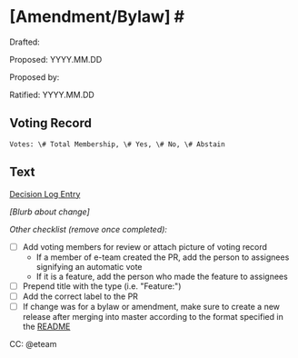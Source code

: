 # [Amendment/Bylaw] \#

Drafted: 

Proposed: YYYY.MM.DD

Proposed by: 

Ratified: YYYY.MM.DD

## Voting Record

    Votes: \# Total Membership, \# Yes, \# No, \# Abstain

## Text

[Decision Log Entry](https://go.calblueprint.org/decisions)

*[Blurb about change]*

*Other checklist (remove once completed):*

- [ ] Add voting members for review or attach picture of voting record
  - If a member of e-team created the PR, add the person to assignees signifying an automatic vote
  - If it is a feature, add the person who made the feature to assignees
- [ ] Prepend title with the type (i.e. "Feature:")
- [ ] Add the correct label to the PR
- [ ] If change was for a bylaw or amendment, make sure to create a new release after merging into master according to the format specified in the [README](https://github.com/calblueprint/constitution#releases)

CC: @eteam
